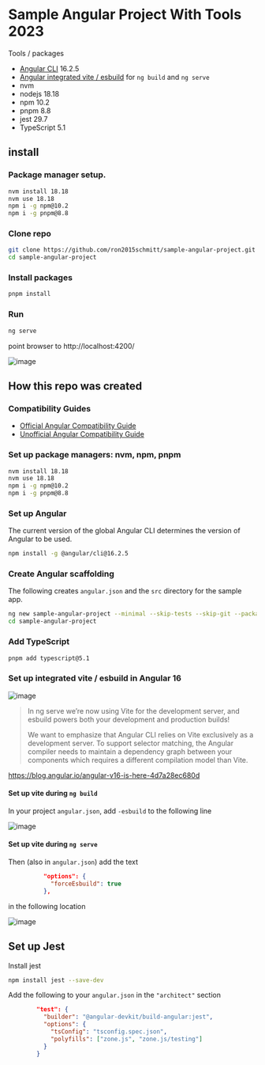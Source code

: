 # Sample Angular Project With Tools 2023

Tools / packages

- [Angular CLI](https://github.com/angular/angular-cli) 16.2.5
- [Angular integrated vite / esbuild](https://angular.io/guide/esbuild) for `ng build` and `ng serve`
- nvm
- nodejs 18.18
- npm 10.2
- pnpm 8.8
- jest 29.7
- TypeScript 5.1

## install

### Package manager setup.

```bash
nvm install 18.18
nvm use 18.18
npm i -g npm@10.2
npm i -g pnpm@8.8
```
 
### Clone repo

```bash
git clone https://github.com/ron2015schmitt/sample-angular-project.git
cd sample-angular-project
```

### Install packages

```bash
pnpm install
```

### Run

```bash
ng serve
```
point browser to http://localhost:4200/

![image](https://github.com/ron2015schmitt/sample-angular-project/assets/11559541/5cfdf453-d959-402e-8f41-4cd7b1aa6e96)

## How this repo was created

### Compatibility Guides

- [Official Angular Compatibility Guide](https://angular.io/guide/versions)
- [Unofficial Angular Compatibility Guide](https://gist.github.com/LayZeeDK/c822cc812f75bb07b7c55d07ba2719b3)

### Set up package managers: nvm, npm, pnpm

```bash
nvm install 18.18
nvm use 18.18
npm i -g npm@10.2
npm i -g pnpm@8.8
```

### Set up Angular 

The current version of the global Angular CLI determines the version of Angular to be used.  

```bash
npm install -g @angular/cli@16.2.5
```

### Create Angular scaffolding 

The following creates `angular.json` and the `src` directory for the sample app.

```bash
ng new sample-angular-project --minimal --skip-tests --skip-git --package-manager=pnpm
cd sample-angular-project
```

### Add TypeScript

```bash
pnpm add typescript@5.1
```

### Set up integrated vite / esbuild in Angular 16

![image](https://github.com/ron2015schmitt/sample-angular-project/assets/11559541/c91fe9f2-6a4c-4749-86bd-484a964c1d68)


>In ng serve we’re now using Vite for the development server, and esbuild powers both your development and production builds!
>
>We want to emphasize that Angular CLI relies on Vite exclusively as a development server. To support selector matching, the Angular compiler needs to maintain a dependency graph between your components which requires a different compilation model than Vite.

https://blog.angular.io/angular-v16-is-here-4d7a28ec680d


#### Set up vite during `ng build`

In your project `angular.json`, add `-esbuild` to the following line

![image](https://github.com/ron2015schmitt/sample-angular-project/assets/11559541/98e502f5-3677-423d-bc01-05d0c3f46141)



#### Set up vite during `ng serve`

Then (also in `angular.json`) add the text
```json
          "options": {
            "forceEsbuild": true
          },
```

in the following location

![image](https://github.com/ron2015schmitt/sample-angular-project/assets/11559541/f399a464-7c45-4129-a51a-a23d8241a72b)


## Set up Jest 

Install jest

```bash
npm install jest --save-dev
```

Add the following to your `angular.json` in the `"architect"` section
```json
        "test": {
          "builder": "@angular-devkit/build-angular:jest",
          "options": {
            "tsConfig": "tsconfig.spec.json",
            "polyfills": ["zone.js", "zone.js/testing"]
          }
        }
```

